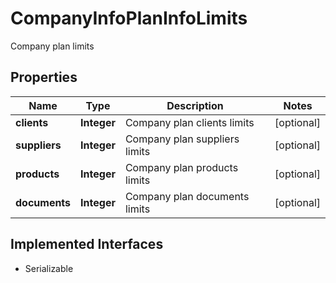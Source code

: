 

# CompanyInfoPlanInfoLimits

Company plan limits

## Properties

| Name | Type | Description | Notes |
|------------ | ------------- | ------------- | -------------|
|**clients** | **Integer** | Company plan clients limits |  [optional] |
|**suppliers** | **Integer** | Company plan suppliers limits |  [optional] |
|**products** | **Integer** | Company plan products limits |  [optional] |
|**documents** | **Integer** | Company plan documents limits |  [optional] |


## Implemented Interfaces

* Serializable


